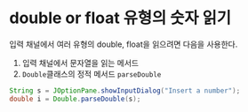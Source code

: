 # double or float 유형의 숫자 읽기

입력 채널에서 여러 유형의 double, float을 읽으려면 다음을 사용한다.
1. 입력 채널에서 문자열을 읽는 메서드
2. `Double`클래스의 정적 메서드 `parseDouble`

```java
String s = JOptionPane.showInputDialog("Insert a number");
double i = Double.parseDouble(s);
```